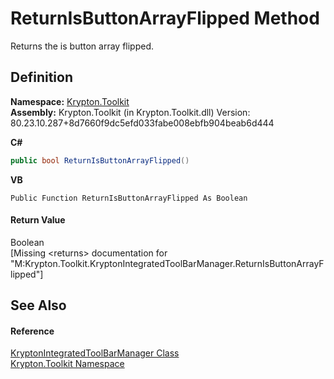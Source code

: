# ReturnIsButtonArrayFlipped Method


Returns the is button array flipped.



## Definition
**Namespace:** <a href="79d2eac2-21f4-54ff-7552-b20c33c30600.md">Krypton.Toolkit</a>  
**Assembly:** Krypton.Toolkit (in Krypton.Toolkit.dll) Version: 80.23.10.287+8d7660f9dc5efd033fabe008ebfb904beab6d444

**C#**
``` C#
public bool ReturnIsButtonArrayFlipped()
```
**VB**
``` VB
Public Function ReturnIsButtonArrayFlipped As Boolean
```



#### Return Value
Boolean  
\[Missing &lt;returns&gt; documentation for "M:Krypton.Toolkit.KryptonIntegratedToolBarManager.ReturnIsButtonArrayFlipped"\]

## See Also


#### Reference
<a href="4b9cc24d-edc4-08dd-52a4-dabaf98bcaa2.md">KryptonIntegratedToolBarManager Class</a>  
<a href="79d2eac2-21f4-54ff-7552-b20c33c30600.md">Krypton.Toolkit Namespace</a>  
